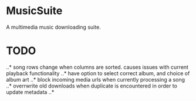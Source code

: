 # MusicSuite
A multimedia music downloading suite.

# TODO
..* song rows change when columns are sorted. causes issues with current playback functionality
..* have option to select correct album, and choice of album art
..* block incoming media urls when currently processing a song
..* overrwrite old downloads when duplicate is encountered in order to update metadata
..*
